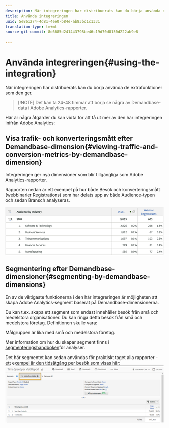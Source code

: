 ```yaml
---
description: När integreringen har distribuerats kan du börja använda de extrafunktioner som den ger.
title: Använda integreringen
uuid: 5e861274-4d81-4ee0-b84e-ab83bc1c1331
translation-type: tm+mt
source-git-commit: 8d6685d241443798be46c19d70d8150d222ab9e8

---
```



# Använda integreringen{#using-the-integration}

När integreringen har distribuerats kan du börja använda de extrafunktioner som den ger.

>[!NOTE] Det kan ta 24-48 timmar att börja se några av Demandbase-data i Adobe Analytics-rapporter.

Här är några åtgärder du kan vidta för att få ut mer av den här integreringen inifrån Adobe Analytics:

## Visa trafik- och konverteringsmått efter Demandbase-dimension{#viewing-traffic-and-conversion-metrics-by-demandbase-dimension}

Integreringen ger nya dimensioner som blir tillgängliga som Adobe Analytics-rapporter.

Rapporten nedan är ett exempel på hur både Besök och konverteringsmått (webbinarier Registrations) som har delats upp av både Audience-typen och sedan Bransch analyseras.

![](assets/metrics_db_dimensions.png)

## Segmentering efter Demandbase-dimensioner{#segmenting-by-demandbase-dimensions}

En av de viktigaste funktionerna i den här integreringen är möjligheten att skapa Adobe Analytics-segment baserat på Demandbase-dimensionerna.

Du kan t.ex. skapa ett segment som endast innehåller besök från små och medelstora organisationer. Du kan ringa detta besök från små och medelstora företag. Definitionen skulle vara:

Målgruppen är lika med små och medelstora företag.

Mer information om hur du skapar segment finns i [segmenteringshandboken](https://docs.adobe.com/content/help/en/analytics/components/segmentation/seg-home.html)för analyser.

Det här segmentet kan sedan användas för praktiskt taget alla rapporter - ett exempel är den tidsåtgång per besök som visas här: ![](assets/segment_applied_report.png)
